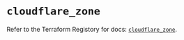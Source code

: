 # `cloudflare_zone`

Refer to the Terraform Registory for docs: [`cloudflare_zone`](https://registry.terraform.io/providers/cloudflare/cloudflare/4.17.0/docs/resources/zone).
